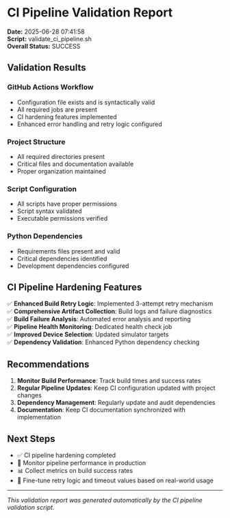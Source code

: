 # CI Pipeline Validation Report

**Date:** 2025-06-28 07:41:58  
**Script:** validate_ci_pipeline.sh  
**Overall Status:** SUCCESS  

## Validation Results

### GitHub Actions Workflow
- Configuration file exists and is syntactically valid
- All required jobs are present
- CI hardening features implemented
- Enhanced error handling and retry logic configured

### Project Structure
- All required directories present
- Critical files and documentation available
- Proper organization maintained

### Script Configuration
- All scripts have proper permissions
- Script syntax validated
- Executable permissions verified

### Python Dependencies
- Requirements files present and valid
- Critical dependencies identified
- Development dependencies configured

## CI Pipeline Hardening Features

✅ **Enhanced Build Retry Logic**: Implemented 3-attempt retry mechanism  
✅ **Comprehensive Artifact Collection**: Build logs and failure diagnostics  
✅ **Build Failure Analysis**: Automated error analysis and reporting  
✅ **Pipeline Health Monitoring**: Dedicated health check job  
✅ **Improved Device Selection**: Updated simulator targets  
✅ **Dependency Validation**: Enhanced Python dependency checking  

## Recommendations

1. **Monitor Build Performance**: Track build times and success rates
2. **Regular Pipeline Updates**: Keep CI configuration updated with project changes
3. **Dependency Management**: Regularly update and audit dependencies
4. **Documentation**: Keep CI documentation synchronized with implementation

## Next Steps

- ✅ CI pipeline hardening completed
- 🔄 Monitor pipeline performance in production
- 📊 Collect metrics on build success rates
- 🔧 Fine-tune retry logic and timeout values based on real-world usage

---

*This validation report was generated automatically by the CI pipeline validation script.*
